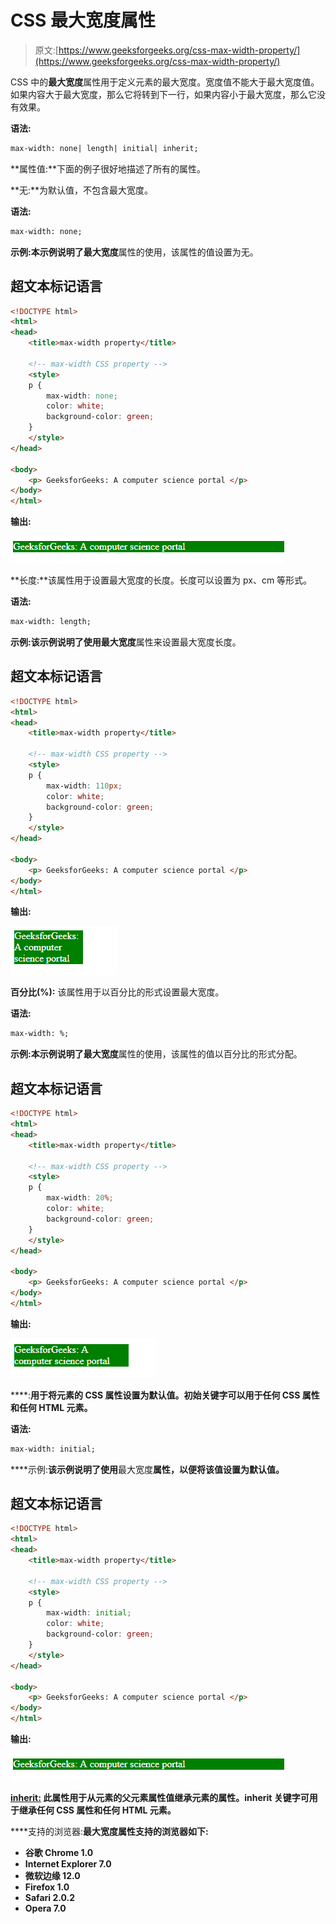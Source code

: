 # CSS 最大宽度属性

> 原文:[https://www.geeksforgeeks.org/css-max-width-property/](https://www.geeksforgeeks.org/css-max-width-property/)

CSS 中的**最大宽度**属性用于定义元素的最大宽度。宽度值不能大于最大宽度值。如果内容大于最大宽度，那么它将转到下一行，如果内容小于最大宽度，那么它没有效果。

**语法:**

```html
max-width: none| length| initial| inherit;
```

**属性值:**下面的例子很好地描述了所有的属性。

**无:**为默认值，不包含最大宽度。

**语法:**

```html
max-width: none;
```

**示例:**本示例说明了**最大宽度**属性的使用，该属性的值设置为无。

## 超文本标记语言

```html
<!DOCTYPE html>
<html>
<head>
    <title>max-width property</title>

    <!-- max-width CSS property -->
    <style>
    p {
        max-width: none;
        color: white;
        background-color: green;
    }
    </style>
</head>

<body>
    <p> GeeksforGeeks: A computer science portal </p>
</body>
</html>
```

**输出:**

![max-width property](img/5e40609f3ccb6d2c495520c7bcd2b5c1.png)

**长度:**该属性用于设置最大宽度的长度。长度可以设置为 px、cm 等形式。

**语法:**

```html
max-width: length;
```

**示例:**该示例说明了使用**最大宽度**属性来设置最大宽度长度。

## 超文本标记语言

```html
<!DOCTYPE html>
<html>
<head>
    <title>max-width property</title>

    <!-- max-width CSS property -->
    <style>
    p {
        max-width: 110px;
        color: white;
        background-color: green;
    }
    </style>
</head>

<body>
    <p> GeeksforGeeks: A computer science portal </p>
</body>
</html>
```

**输出:**

![](img/ba0e20f5c47a3c8799bc5119249f8ed3.png)

**百分比(%):** 该属性用于以百分比的形式设置最大宽度。

**语法:**

```html
max-width: %;
```

**示例:**本示例说明了**最大宽度**属性的使用，该属性的值以百分比的形式分配。

## 超文本标记语言

```html
<!DOCTYPE html>
<html>
<head>
    <title>max-width property</title>

    <!-- max-width CSS property -->
    <style>
    p {
        max-width: 20%;
        color: white;
        background-color: green;
    }
    </style>
</head>

<body>
    <p> GeeksforGeeks: A computer science portal </p>
</body>
</html>
```

**输出:**

![](img/381fb3dc9f263f48f7f324a6e5391f36.png)

[](https://www.geeksforgeeks.org/css-value-initial/)****:**用于将元素的 CSS 属性设置为默认值。初始关键字可以用于任何 CSS 属性和任何 HTML 元素。**

****语法:****

```html
max-width: initial;
```

****示例:**该示例说明了使用**最大宽度**属性，以便将该值设置为默认值。**

## **超文本标记语言**

```html
<!DOCTYPE html>
<html>
<head>
    <title>max-width property</title>

    <!-- max-width CSS property -->
    <style>
    p {
        max-width: initial;
        color: white;
        background-color: green;
    }
    </style>
</head>

<body>
    <p> GeeksforGeeks: A computer science portal </p>
</body>
</html>
```

****输出:****

**![](img/f82986b30b3390320f6a5cf12615299a.png)**

**[**inherit:**](https://www.geeksforgeeks.org/css-value-inherit/) 此属性用于从元素的父元素属性值继承元素的属性。inherit 关键字可用于继承任何 CSS 属性和任何 HTML 元素。**

****支持的浏览器:**最大宽度属性支持的浏览器如下:**

*   **谷歌 Chrome 1.0**
*   **Internet Explorer 7.0**
*   **微软边缘 12.0**
*   **Firefox 1.0**
*   **Safari 2.0.2**
*   **Opera 7.0**